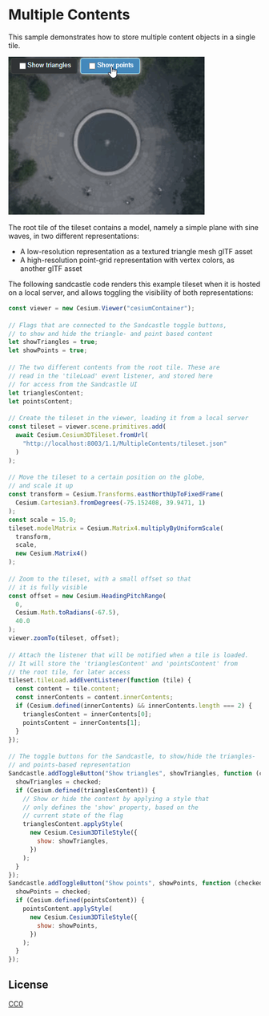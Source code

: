 # Multiple Contents

This sample demonstrates how to store multiple content objects in a single tile.

![MultipleContents](screenshot/MultipleContents.gif)

The root tile of the tileset contains a model, namely a simple plane with sine waves, in two different representations:

- A low-resolution representation as a textured triangle mesh glTF asset
- A high-resolution point-grid representation with vertex colors, as another glTF asset

The following sandcastle code renders this example tileset when it is hosted on a local server, and allows toggling the visibility of both representations:

```JavaScript
const viewer = new Cesium.Viewer("cesiumContainer");

// Flags that are connected to the Sandcastle toggle buttons,
// to show and hide the triangle- and point based content
let showTriangles = true;
let showPoints = true;

// The two different contents from the root tile. These are
// read in the 'tileLoad' event listener, and stored here
// for access from the Sandcastle UI
let trianglesContent;
let pointsContent;

// Create the tileset in the viewer, loading it from a local server
const tileset = viewer.scene.primitives.add(
  await Cesium.Cesium3DTileset.fromUrl(
    "http://localhost:8003/1.1/MultipleContents/tileset.json"
  )
);

// Move the tileset to a certain position on the globe,
// and scale it up
const transform = Cesium.Transforms.eastNorthUpToFixedFrame(
  Cesium.Cartesian3.fromDegrees(-75.152408, 39.9471, 1)
);
const scale = 15.0;
tileset.modelMatrix = Cesium.Matrix4.multiplyByUniformScale(
  transform,
  scale,
  new Cesium.Matrix4()
);

// Zoom to the tileset, with a small offset so that
// it is fully visible
const offset = new Cesium.HeadingPitchRange(
  0,
  Cesium.Math.toRadians(-67.5),
  40.0
);
viewer.zoomTo(tileset, offset);

// Attach the listener that will be notified when a tile is loaded.
// It will store the 'trianglesContent' and 'pointsContent' from
// the root tile, for later access
tileset.tileLoad.addEventListener(function (tile) {
  const content = tile.content;
  const innerContents = content.innerContents;
  if (Cesium.defined(innerContents) && innerContents.length === 2) {
    trianglesContent = innerContents[0];
    pointsContent = innerContents[1];
  }
});

// The toggle buttons for the Sandcastle, to show/hide the triangles-
// and points-based representation
Sandcastle.addToggleButton("Show triangles", showTriangles, function (checked) {
  showTriangles = checked;
  if (Cesium.defined(trianglesContent)) {
    // Show or hide the content by applying a style that
    // only defines the 'show' property, based on the
    // current state of the flag
    trianglesContent.applyStyle(
      new Cesium.Cesium3DTileStyle({
        show: showTriangles,
      })
    );
  }
});
Sandcastle.addToggleButton("Show points", showPoints, function (checked) {
  showPoints = checked;
  if (Cesium.defined(pointsContent)) {
    pointsContent.applyStyle(
      new Cesium.Cesium3DTileStyle({
        show: showPoints,
      })
    );
  }
});
```

## License

[CC0](https://creativecommons.org/share-your-work/public-domain/cc0/)
